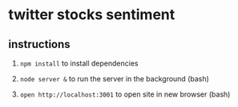 twitter stocks sentiment
=====


instructions
------

1. `npm install` to install dependencies

1. `node server &` to run the server in the background (bash)

1. `open http://localhost:3001` to open site in new browser (bash)